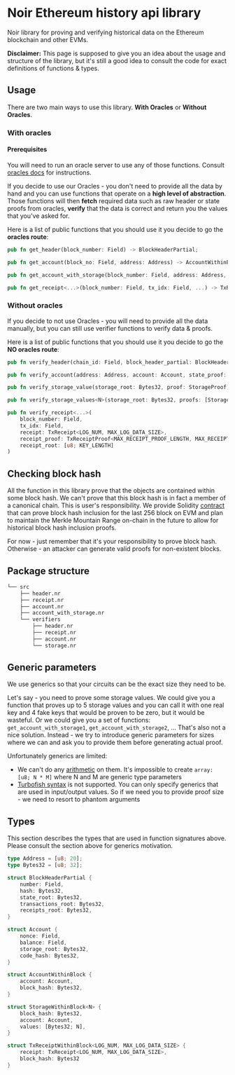 # Noir Ethereum history api library

Noir library for proving and verifying historical data on the Ethereum blockchain and other EVMs.

**Disclaimer:** This page is supposed to give you an idea about the usage and structure of the library, but it's still a good idea to consult the code for exact definitions of functions & types.

## Usage

There are two main ways to use this library. **With Oracles** or **Without Oracles**.

### With oracles

#### Prerequisites

You will need to run an oracle server to use any of those functions. Consult [oracles docs](../../oracles/README.md#starting-oracle-server) for instructions.

If you decide to use our Oracles - you don't need to provide all the data by hand and you can use functions that operate on a **high level of abstraction**. Those functions will then **fetch** required data such as raw header or state proofs from oracles, **verify** that the data is correct and return you the values that you've asked for.

Here is a list of public functions that you should use it you decide to go the **oracles route**:

```rust
pub fn get_header(block_number: Field) -> BlockHeaderPartial;
```

```rust
pub fn get_account(block_no: Field, address: Address) -> AccountWithinBlock;
```

```rust
pub fn get_account_with_storage(block_number: Field, address: Address, storage_key: Bytes32) -> StorageWithinBlock<1>;
```

```rust
pub fn get_receipt<...>(block_number: Field, tx_idx: Field, ...) -> TxReceiptWithinBlock<...>;
```

### Without oracles

If you decide to not use Oracles - you will need to provide all the data manually, but you can still use verifier functions to verify data & proofs.

Here is a list of public functions that you should use it you decide to go the **NO oracles route**:

```rust
pub fn verify_header(chain_id: Field, block_header_partial: BlockHeaderPartial, block_header_rlp: BlockHeaderRlp)
```

```rust
pub fn verify_account(address: Address, account: Account, state_proof: StateProof, state_root: [u8; KEY_LENGTH])
```

```rust
pub fn verify_storage_value(storage_root: Bytes32, proof: StorageProof)
```

```rust
pub fn verify_storage_values<N>(storage_root: Bytes32, proofs: [StorageProof; N])
```

```rust
pub fn verify_receipt<...>(
    block_number: Field,
    tx_idx: Field,
    receipt: TxReceipt<LOG_NUM, MAX_LOG_DATA_SIZE>,
    receipt_proof: TxReceiptProof<MAX_RECEIPT_PROOF_LENGTH, MAX_RECEIPT_RLP_LENGTH>,
    receipt_root: [u8; KEY_LENGTH]
)
```

## Checking block hash

All the function in this library prove that the objects are contained within some block hash. We can't prove that this block hash is in fact a member of a canonical chain. This is user's responsibility. We provide Solidity [contract](../../contracts/src/EthereumHistoryVerifier.sol) that can prove block hash inclusion for the last 256 block on EVM and plan to maintain the Merkle Mountain Range on-chain in the future to allow for historical block hash inclusion proofs.

For now - just remember that it's your responsibility to prove block hash. Otherwise - an attacker can generate valid proofs for non-existent blocks.

## Package structure

```sh
└── src
    ├── header.nr
    ├── receipt.nr
    ├── account.nr
    ├── account_with_storage.nr
    └── verifiers
        ├── header.nr
        ├── receipt.nr
        ├── account.nr
        └── storage.nr
```

## Generic parameters

We use generics so that your circuits can be the exact size they need to be.

Let's say - you need to prove some storage values. We could give you a function that proves up to 5 storage values and you can call it with one real key and 4 fake keys that would be proven to be zero, but it would be wasteful.
Or we could give you a set of functions:
`get_account_with_storage1`, `get_account_with_storage2`, ...
That's also not a nice solution. Instead - we try to introduce generic parameters for sizes where we can and ask you to provide them before generating actual proof.

Unfortunately generics are limited:

- We can't do any [arithmetic](https://github.com/noir-lang/noir/issues/1837) on them. It's impossible to create `array: [u8; N * M]` where N and M are generic type parameters
- [Turbofish syntax](https://github.com/orgs/noir-lang/discussions/3413) is not supported. You can only specify generics that are used in input/output values. So if we need you to provide proof size - we need to resort to phantom arguments

## Types

This section describes the types that are used in function signatures above. Please consult the section above for generics motivation.

```rust
type Address = [u8; 20];
type Bytes32 = [u8; 32];
```

```rust
struct BlockHeaderPartial {
    number: Field,
    hash: Bytes32,
    state_root: Bytes32,
    transactions_root: Bytes32,
    receipts_root: Bytes32,
}
```

```rust
struct Account {
    nonce: Field,
    balance: Field,
    storage_root: Bytes32,
    code_hash: Bytes32,
}
```

```rust
struct AccountWithinBlock {
    account: Account,
    block_hash: Bytes32,
}
```

```rust
struct StorageWithinBlock<N> {
    block_hash: Bytes32,
    account: Account,
    values: [Bytes32; N],
}
```

```rust
struct TxReceiptWithinBlock<LOG_NUM, MAX_LOG_DATA_SIZE> {
    receipt: TxReceipt<LOG_NUM, MAX_LOG_DATA_SIZE>,
    block_hash: Bytes32
}
```
